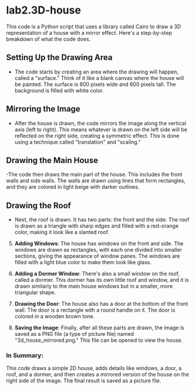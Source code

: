 # lab2.3D-house

This code is a Python script that uses a library called Cairo to draw a 3D representation of a house with a mirror effect. Here's a step-by-step breakdown of what the code does.

## Setting Up the Drawing Area
   - The code starts by creating an area where the drawing will happen, called a "surface." Think of it like a blank canvas where the house will be painted. The surface is 800 pixels wide and 600 pixels tall. The background is filled with white color.

## Mirroring the Image
   - After the house is drawn, the code mirrors the image along the vertical axis (left to right). This means whatever is drawn on the left side will be reflected on the right side, creating a symmetric effect. This is done using a technique called "translation" and "scaling."

## Drawing the Main House 
   -The code then draws the main part of the house. This includes the front walls and side walls. The walls are drawn using lines that form rectangles, and they are colored in light beige with darker outlines.

## Drawing the Roof
  - Next, the roof is drawn. It has two parts: the front and the side. The roof is drawn as a triangle with sharp edges and filled with a red-orange color, making it look like a slanted roof.

5. **Adding Windows**:
   The house has windows on the front and side. The windows are drawn as rectangles, with each one divided into smaller sections, giving the appearance of window panes. The windows are filled with a light blue color to make them look like glass.

6. **Adding a Dormer Window**:
   There's also a small window on the roof, called a dormer. This dormer has its own little roof and window, and it is drawn similarly to the main house windows but in a smaller, more triangular shape.

7. **Drawing the Door**:
   The house also has a door at the bottom of the front wall. The door is a rectangle with a round handle on it. The door is colored in a wooden brown tone.

8. **Saving the Image**:
   Finally, after all these parts are drawn, the image is saved as a PNG file (a type of picture file) named "3d_house_mirrored.png." This file can be opened to view the house.

### In Summary:
This code draws a simple 2D house, adds details like windows, a door, a roof, and a dormer, and then creates a mirrored version of the house on the right side of the image. The final result is saved as a picture file.

